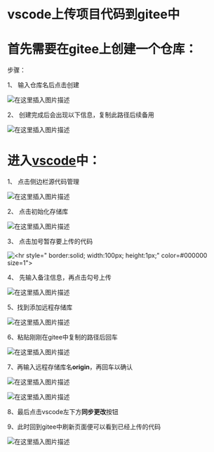 # vscode上传项目代码到gitee中

# 首先需要在gitee上创建一个仓库：

步骤：

1、 输入仓库名后点击创建

![在这里插入图片描述](https://img-blog.csdnimg.cn/17f0b5eec504480ab24fc4de7a2d711f.png?x-oss-process=image/watermark,type_d3F5LXplbmhlaQ,shadow_50,text_Q1NETiBAenl5bmI=,size_20,color_FFFFFF,t_70,g_se,x_16)

2、 创建完成后会出现以下信息，复制此路径后续备用

![在这里插入图片描述](https://img-blog.csdnimg.cn/f8a5939e61aa4637845d29b86a15a869.png?x-oss-process=image/watermark,type_d3F5LXplbmhlaQ,shadow_50,text_Q1NETiBAenl5bmI=,size_20,color_FFFFFF,t_70,g_se,x_16)

# 进入[vscode](https://so.csdn.net/so/search?q=vscode&spm=1001.2101.3001.7020)中：

1、 点击侧边栏源代码管理

![在这里插入图片描述](https://img-blog.csdnimg.cn/4dc42d83cd4a4165a48fde88f7a4407f.png?x-oss-process=image/watermark,type_d3F5LXplbmhlaQ,shadow_50,text_Q1NETiBAenl5bmI=,size_17,color_FFFFFF,t_70,g_se,x_16)

2、 点击初始化存储库

![在这里插入图片描述](https://img-blog.csdnimg.cn/ce4a296df3324abd84c864f685dedcb4.png)

3、 点击加号暂存要上传的代码

![<hr style=" border:solid; width:100px; height:1px;" color=#000000 size=1">](https://img-blog.csdnimg.cn/e4d27fd20ac44ee788aa0316f68602a7.png)

4、 先输入备注信息，再点击勾号上传

![在这里插入图片描述](https://img-blog.csdnimg.cn/0eff5e2af0294e5b88eae2198de513b5.png?x-oss-process=image/watermark,type_d3F5LXplbmhlaQ,shadow_50,text_Q1NETiBAenl5bmI=,size_20,color_FFFFFF,t_70,g_se,x_16)

5、找到添加远程存储库

![在这里插入图片描述](https://img-blog.csdnimg.cn/0eff5e2af0294e5b88eae2198de513b5.png?x-oss-process=image/watermark,type_d3F5LXplbmhlaQ,shadow_50,text_Q1NETiBAenl5bmI=,size_20,color_FFFFFF,t_70,g_se,x_16)

6、粘贴刚刚在gitee中复制的路径后回车

![在这里插入图片描述](https://img-blog.csdnimg.cn/e539853ff12e4a6086d2965341d3d79f.png)

7、再输入远程存储库名**origin**，再回车以确认

![在这里插入图片描述](https://img-blog.csdnimg.cn/ec03e9658087411f9bbadb7c49f58288.png)

![在这里插入图片描述](https://img-blog.csdnimg.cn/b5db727f35314a69bddb98cea98ec088.png)

8、最后点击vscode左下方**同步更改**按钮

9、此时回到gitee中刷新页面便可以看到已经上传的代码

![在这里插入图片描述](https://img-blog.csdnimg.cn/fdd56a1c088945b39d76642eacfbcfb0.png?x-oss-process=image/watermark,type_d3F5LXplbmhlaQ,shadow_50,text_Q1NETiBAenl5bmI=,size_20,color_FFFFFF,t_70,g_se,x_16)